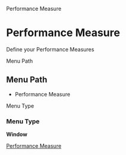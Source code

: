 
Performance Measure
# Performance Measure


Define your Performance Measures

Menu Path
## Menu Path



- Performance Measure

Menu Type
### Menu Type

**Window**


[Performance Measure](../../functional-guide/window/window-performance-measure.md)